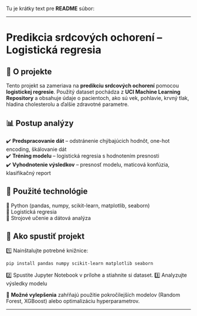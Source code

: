 Tu je krátky text pre **README** súbor:  

---

# **Predikcia srdcových ochorení – Logistická regresia**  

## 📌 **O projekte**  
Tento projekt sa zameriava na **predikciu srdcových ochorení** pomocou **logistickej regresie**. Použitý dataset pochádza z **UCI Machine Learning Repository** a obsahuje údaje o pacientoch, ako sú vek, pohlavie, krvný tlak, hladina cholesterolu a ďalšie zdravotné parametre.  

## 📊 **Postup analýzy**  
✔️ **Predspracovanie dát** – odstránenie chýbajúcich hodnôt, one-hot encoding, škálovanie dát  
✔️ **Tréning modelu** – logistická regresia s hodnotením presnosti  
✔️ **Vyhodnotenie výsledkov** – presnosť modelu, maticová konfúzia, klasifikačný report  

## 🤖 **Použité technológie**  
🔹 Python (pandas, numpy, scikit-learn, matplotlib, seaborn)  
🔹 Logistická regresia  
🔹 Strojové učenie a dátová analýza  

## 🚀 **Ako spustiť projekt**  
1️⃣ Nainštalujte potrebné knižnice:  
   ```bash
   pip install pandas numpy scikit-learn matplotlib seaborn
   ```  
2️⃣ Spustite Jupyter Notebook v prílohe a stiahnite si dataset. 
3️⃣ Analyzujte výsledky modelu  

📌 **Možné vylepšenia** zahŕňajú použitie pokročilejších modelov (Random Forest, XGBoost) alebo optimalizáciu hyperparametrov.  

---








